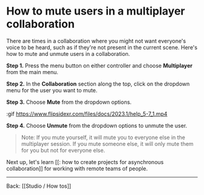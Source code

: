 # How to mute users in a multiplayer collaboration

There are times in a collaboration where you might not want everyone's voice to be heard, such as if they're not present in the current scene. Here's how to mute and unmute users in a collaboration.

**Step 1.** Press the menu button on either controller and choose **Multiplayer** from the main menu.

**Step 2.** In the **Collaboration** section along the top, click on the dropdown menu for the user you want to mute.

**Step 3.** Choose **Mute** from the dropdown options.

:gif https://www.flipsidexr.com/files/docs/2023.1/help_5-7_1.mp4

**Step 4.** Choose **Unmute** from the dropdown options to unmute the user.

> Note: If you mute yourself, it will mute you to everyone else in the multiplayer session. If you mute someone else, it will only mute them for you but not for everyone else.

Next up, let's learn [[: how to create projects for asynchronous collaboration]] for working with remote teams of people.

---

Back: [[Studio / How tos]]
